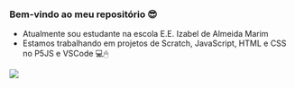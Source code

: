 ### Bem-vindo ao meu repositório 😎

- Atualmente sou estudante na escola E.E. Izabel de Almeida Marim
- Estamos trabalhando em projetos de Scratch, JavaScript, HTML e CSS no P5JS e VSCode 💻🖱

![](https://media.giphy.com/media/DBW3BniaWrFo4/giphy.gif?cid=790b7611kunrnc4zx41o2ef4k008gyy8hwq9w1yhj6nwc2od&ep=v1_gifs_search&rid=giphy.gif&ct=g)
